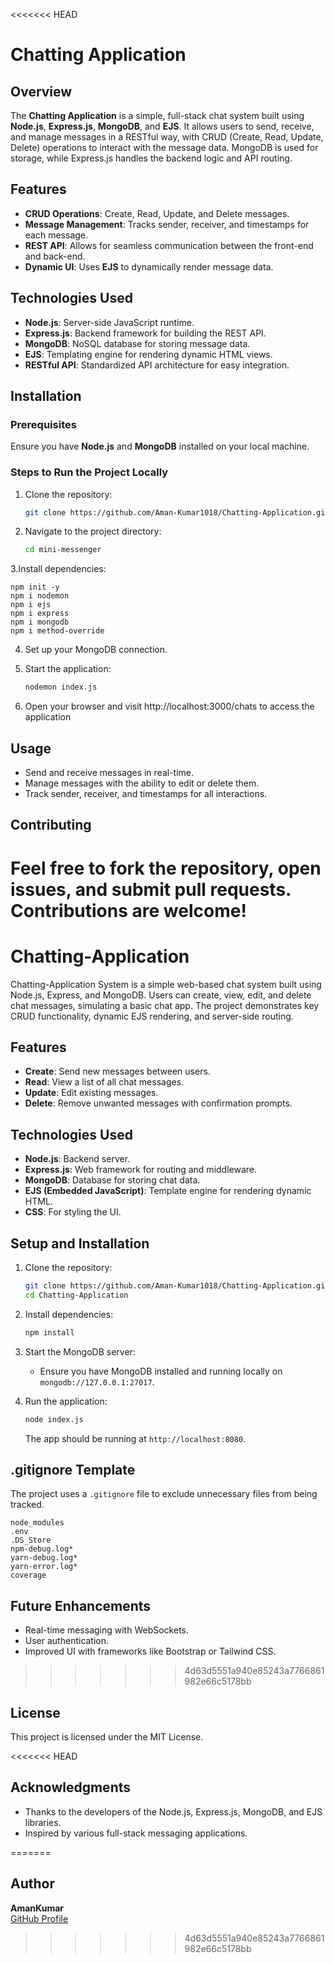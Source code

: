 <<<<<<< HEAD
# Chatting Application

## Overview
The **Chatting Application** is a simple, full-stack chat system built using **Node.js**, **Express.js**, **MongoDB**, and **EJS**. It allows users to send, receive, and manage messages in a RESTful way, with CRUD (Create, Read, Update, Delete) operations to interact with the message data. MongoDB is used for storage, while Express.js handles the backend logic and API routing.

## Features
- **CRUD Operations**: Create, Read, Update, and Delete messages.
- **Message Management**: Tracks sender, receiver, and timestamps for each message.
- **REST API**: Allows for seamless communication between the front-end and back-end.
- **Dynamic UI**: Uses **EJS** to dynamically render message data.

## Technologies Used
- **Node.js**: Server-side JavaScript runtime.
- **Express.js**: Backend framework for building the REST API.
- **MongoDB**: NoSQL database for storing message data.
- **EJS**: Templating engine for rendering dynamic HTML views.
- **RESTful API**: Standardized API architecture for easy integration.

## Installation

### Prerequisites
Ensure you have **Node.js** and **MongoDB** installed on your local machine.

### Steps to Run the Project Locally
1. Clone the repository:
   ```bash
   git clone https://github.com/Aman-Kumar1018/Chatting-Application.git

2. Navigate to the project directory:
    ```bash
   cd mini-messenger

3.Install dependencies:

    npm init -y
    npm i nodemon
    npm i ejs
    npm i express
    npm i mongodb
    npm i method-override 

4. Set up your MongoDB connection.

5. Start the application:
    ```bash
   nodemon index.js

6. Open your browser and visit http://localhost:3000/chats to access the application


## Usage
- Send and receive messages in real-time.
- Manage messages with the ability to edit or delete them.
- Track sender, receiver, and timestamps for all interactions.

## Contributing
Feel free to fork the repository, open issues, and submit pull requests. Contributions are welcome!
=======
# Chatting-Application
Chatting-Application System is a simple web-based chat system built using Node.js, Express, and MongoDB. Users can create, view, edit, and delete chat messages, simulating a basic chat app. The project demonstrates key CRUD functionality, dynamic EJS rendering, and server-side routing.

## Features
- **Create**: Send new messages between users.
- **Read**: View a list of all chat messages.
- **Update**: Edit existing messages.
- **Delete**: Remove unwanted messages with confirmation prompts.

## Technologies Used
- **Node.js**: Backend server.
- **Express.js**: Web framework for routing and middleware.
- **MongoDB**: Database for storing chat data.
- **EJS (Embedded JavaScript)**: Template engine for rendering dynamic HTML.
- **CSS**: For styling the UI.

## Setup and Installation
1. Clone the repository:
    ```bash
    git clone https://github.com/Aman-Kumar1018/Chatting-Application.git
    cd Chatting-Application
    ```

2. Install dependencies:
    ```bash
    npm install
    ```

3. Start the MongoDB server:
    - Ensure you have MongoDB installed and running locally on `mongodb://127.0.0.1:27017`.

4. Run the application:
    ```bash
    node index.js
    ```
    The app should be running at `http://localhost:8080`.

## .gitignore Template
The project uses a `.gitignore` file to exclude unnecessary files from being tracked.
```plaintext
node_modules
.env
.DS_Store
npm-debug.log*
yarn-debug.log*
yarn-error.log*
coverage
```

## Future Enhancements
- Real-time messaging with WebSockets.
- User authentication.
- Improved UI with frameworks like Bootstrap or Tailwind CSS.
>>>>>>> 4d63d5551a940e85243a7766861982e66c5178bb

## License
This project is licensed under the MIT License.

<<<<<<< HEAD
## Acknowledgments
- Thanks to the developers of the Node.js, Express.js, MongoDB, and EJS libraries.
- Inspired by various full-stack messaging applications.

=======
## Author
**AmanKumar**  
[GitHub Profile](https://github.com/Aman-Kumar1018)
>>>>>>> 4d63d5551a940e85243a7766861982e66c5178bb
